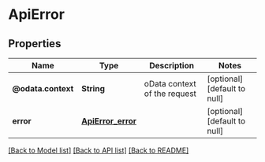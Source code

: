 # ApiError
## Properties

Name | Type | Description | Notes
------------ | ------------- | ------------- | -------------
**@odata.context** | **String** | oData context of the request | [optional] [default to null]
**error** | [**ApiError_error**](ApiError_error.md) |  | [optional] [default to null]

[[Back to Model list]](../README.md#documentation-for-models) [[Back to API list]](../README.md#documentation-for-api-endpoints) [[Back to README]](../README.md)

